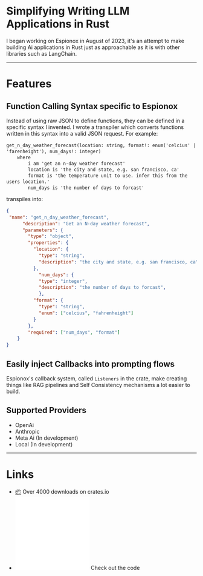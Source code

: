 # Simplifying Writing LLM Applications in Rust

I began working on Espionox in August of 2023, it's an attempt to make
building Ai applications in Rust just as approachable as it is with other
libraries such as LangChain. 

---
# Features 
## Function Calling Syntax specific to Espionox
Instead of using raw JSON to define functions, they can be defined in a specific syntax I invented. I wrote a transpiler which converts functions written in this
syntax into a valid JSON request. For example: 

```
get_n_day_weather_forecast(location: string, format!: enum('celcius' | 'farenheight'), num_days!: integer)
    where 
        i am 'get an n-day weather forecast'
        location is 'the city and state, e.g. san francisco, ca'
        format is 'the temperature unit to use. infer this from the users location.'
        num_days is 'the number of days to forcast'
```

transpiles into:

```json
{
 "name": "get_n_day_weather_forecast",
      "description": "Get an N-day weather forecast",
      "parameters": {
        "type": "object",
        "properties": {
          "location": {
            "type": "string",
            "description": "the city and state, e.g. san francisco, ca"
          },
            "num_days": {
            "type": "integer",
            "description": "the number of days to forcast",
            },
          "format": {
            "type": "string",
            "enum": ["celcius", "fahrenheight"]
          }
        },
        "required": ["num_days", "format"]
    }
}
```

## Easily inject Callbacks into prompting flows
Espionox's callback system, called `Listeners` in the crate, make creating things like RAG pipelines and Self Consistency mechanisms a lot easier to build.

## Supported Providers
* OpenAi
* Anthropic
* Meta Ai (In development) 
* Local (In development) 
---

# Links
- [📦](https://crates.io/crates/espionox) Over 4000 downloads on crates.io 
- [![small-github-img](/public/assets/logos/github-mark-white.svg)](https://github.com/voidKandy/espionox/tree/master) Check out the code

